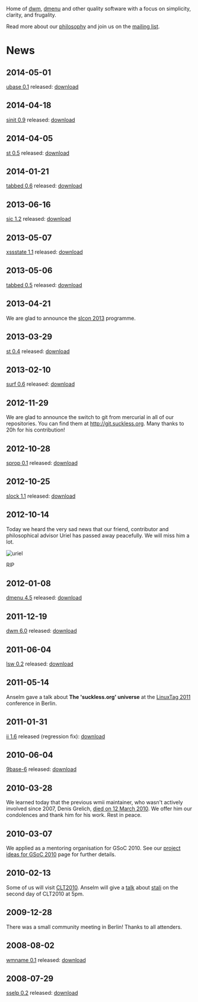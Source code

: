 Home of [dwm](http://dwm.suckless.org), [dmenu](http://tools.suckless.org/dmenu) and other quality software with a focus on simplicity, clarity, and frugality.

Read more about our [philosophy](/philosophy) and join us on the [mailing list](/community).

News
====

2014-05-01
----------

[ubase 0.1](http://tools.suckless.org/ubase) released: [download](http://dl.suckless.org/ubase/ubase-0.1.tar.gz)

2014-04-18
----------
[sinit 0.9](http://tools.suckless.org/sinit) released: [download](http://dl.suckless.org/sinit/sinit-0.9.tar.gz)

2014-04-05
----------
[st 0.5](http://st.suckless.org) released: [download](http://dl.suckless.org/st/st-0.5.tar.gz)

2014-01-21
----------
[tabbed 0.6](http://tools.suckless.org/tabbed) released: [download](http://dl.suckless.org/tools/tabbed-0.6.tar.gz)

2013-06-16
----------
[sic 1.2](http://tools.suckless.org/sic) released: [download](http://dl.suckless.org/tools/sic-1.2.tar.gz)

2013-05-07
----------
[xssstate 1.1](http://tools.suckless.org/xssstate) released: [download](http://dl.suckless.org/tools/xssstate-1.1.tar.gz)

2013-05-06
----------
[tabbed 0.5](http://tools.suckless.org/tabbed) released: [download](http://dl.suckless.org/tools/tabbed-0.5.tar.gz)

2013-04-21
----------
We are glad to announce the [slcon 2013](/conference) programme.

2013-03-29
----------
[st 0.4](http://st.suckless.org) released: [download](http://dl.suckless.org/st/st-0.4.tar.gz)

2013-02-10
----------
[surf 0.6](http://surf.suckless.org) released: [download](http://dl.suckless.org/surf/surf-0.6.tar.gz)

2012-11-29
----------
We are glad to announce the switch to git from mercurial in all of our
repositories. You can find them at <http://git.suckless.org>. Many thanks to
20h for his contribution!

2012-10-28
----------
[sprop 0.1](http://tools.suckless.org/sprop) released: [download](http://dl.suckless.org/tools/sprop-0.1.tar.gz)

2012-10-25
----------
[slock 1.1](http://tools.suckless.org/slock) released: [download](http://dl.suckless.org/tools/slock-1.1.tar.gz)

2012-10-14
----------
Today we heard the very sad news that our friend, contributor and philosophical advisor Uriel has passed away peacefully.
We will miss him a lot.

![uriel](/uriel.png)

RIP

2012-01-08
----------
[dmenu 4.5](http://tools.suckless.org/dmenu) released: [download](http://dl.suckless.org/tools/dmenu-4.5.tar.gz)

2011-12-19
----------
[dwm 6.0](http://dwm.suckless.org) released: [download](http://dl.suckless.org/dwm/dwm-6.0.tar.gz)

2011-06-04
----------
[lsw 0.2](http://tools.suckless.org/lsw) released: [download](http://dl.suckless.org/tools/lsw-0.2.tar.gz)

2011-05-14
----------
Anselm gave a talk about **The 'suckless.org' universe** at the [LinuxTag 2011](http://www.linuxtag.org)
conference in Berlin.

2011-01-31
----------
[ii 1.6](http://tools.suckless.org/ii) released (regression fix): [download](http://dl.suckless.org/tools/ii-1.6.tar.gz)

2010-06-04
----------
[9base-6](http://tools.suckless.org/9base) released: [download](http://dl.suckless.org/tools/9base-6.tar.gz)

2010-03-28
----------
We learned today that the previous wmii maintainer, who wasn't actively
involved since 2007, Denis Grelich, [died on 12 March
2010](http://www.lmt.uni-saarland.de/de/aktuelles/grelich.html). We offer him our
condolences and thank him for his work. Rest in peace.

2010-03-07
----------
We applied as a mentoring organisation for GSoC 2010. See our [project ideas for GSoC 2010](/project_ideas) page for further details.

2010-02-13
----------
Some of us will visit [CLT2010](http://chemnitzer.linux-tage.de/2010/). Anselm will give a [talk](http://chemnitzer.linux-tage.de/2010/vortraege/detail.html?idx=308) about [stali](http://sta.li) on the second day of CLT2010 at 5pm.

2009-12-28
----------
There was a small community meeting in Berlin! Thanks to all attenders.

2008-08-02
----------
[wmname 0.1](http://tools.suckless.org/wmname) released: [download](http://dl.suckless.org/tools/wmname-0.1.tar.gz)

2008-07-29
----------
[sselp 0.2](http://tools.suckless.org/sselp) released: [download](http://dl.suckless.org/tools/sselp-0.2.tar.gz)
